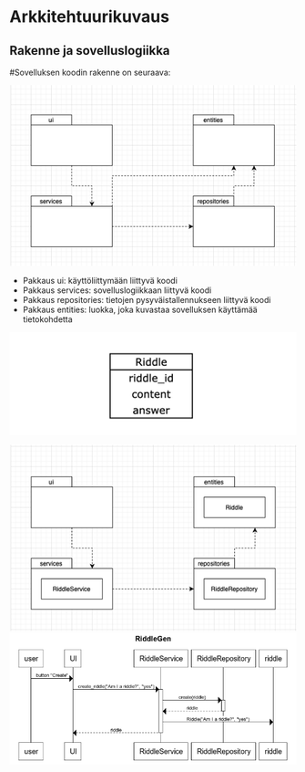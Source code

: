 # Arkkitehtuurikuvaus

## Rakenne ja sovelluslogiikka 

#Sovelluksen koodin rakenne on seuraava:

![Pakkauskaavio](./photos/RiddleGen_pakkauskaavio.png)

- Pakkaus ui: käyttöliittymään liittyvä koodi
- Pakkaus services: sovelluslogiikkaan liittyvä koodi
- Pakkaus repositories: tietojen pysyväistallennukseen liittyvä koodi
- Pakkaus entities: luokka, joka kuvastaa sovelluksen käyttämää tietokohdetta

![Luokkakaavio](./photos/Riddle_luokkakaavio.png)

![Sovelluslogiikka](./photos/RiddleGen_sovelluslogiikka2.png)
![Sekvenssikaavio](./photos/RiddleGen_sekvenssikaavio.png)

